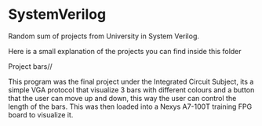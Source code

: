 # SystemVerilog
Random sum of projects from University in System Verilog.

Here is a small explanation of the projects you can find inside this folder 

Project bars// 

This program was the final project under the Integrated Circuit Subject, its a simple VGA protocol that visualize 3 bars with different colours and a button that the user can move up and down, this way the user can control the length of the bars.
This was then loaded into a Nexys A7-100T training FPG board to visualize it. 
